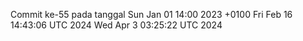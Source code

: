 Commit ke-55 pada tanggal Sun Jan 01 14:00 2023 +0100
Fri Feb 16 14:43:06 UTC 2024
Wed Apr  3 03:25:22 UTC 2024
